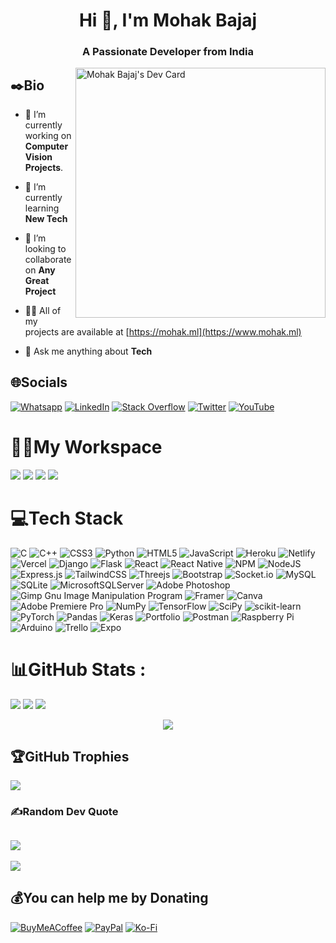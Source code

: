 <h1 align="center">Hi 👋, I'm Mohak Bajaj</h1>
<h3 align="center">A Passionate Developer from India</h3>

<a href="https://app.daily.dev/mohak_bajaj"><img align="right" src="https://api.daily.dev/devcards/f0ffe1d996b04666a6d8bfc710889859.png?r=xye" width="400" alt="Mohak Bajaj's Dev Card"/></a>
## ✒️Bio
- 🔭 I’m currently working on **Computer Vision Projects**.

- 🌱 I’m currently learning **New Tech**

- 👯 I’m looking to collaborate on **Any Great Project**

- 👨‍💻 All of my projects are available at [https://mohak.ml](https://www.mohak.ml)

- 💬 Ask me anything about **Tech**


## 🌐Socials
[![Whatsapp](https://img.shields.io/badge/WhatsApp-25D366?logo=whatsapp&logoColor=white)](https://wa.me/+918368110739?text=Sup!%20Mohak) [![LinkedIn](https://img.shields.io/badge/LinkedIn-%230077B5.svg?logo=linkedin&logoColor=white)](https://linkedin.com/in/mohak-bajaj) [![Stack Overflow](https://img.shields.io/badge/-Stackoverflow-FE7A16?logo=stack-overflow&logoColor=white)](https://stackoverflow.com/users/14572622) [![Twitter](https://img.shields.io/badge/Twitter-%231DA1F2.svg?logo=Twitter&logoColor=white)](https://twitter.com/MohakBajaj5) [![YouTube](https://img.shields.io/badge/YouTube-%23FF0000.svg?logo=YouTube&logoColor=white)](https://youtube.com/channel/UCqfxtQ0x3_AvteWSK6icZow) 

# 👨‍💻My Workspace
![](https://img.shields.io/badge/Ryzen%209-5900HX-red?style=for-the-badge&logo=amd) ![](https://img.shields.io/badge/GeForce%20RTX-3050Ti-white?style=for-the-badge&logo=nvidia) ![](https://img.shields.io/badge/RAM-16%20GB-green?style=for-the-badge) ![](https://img.shields.io/badge/Windows-11-blue?style=for-the-badge&logo=windows)

# 💻Tech Stack
![C](https://img.shields.io/badge/c-%2300599C.svg?style=for-the-badge&logo=c&logoColor=white) ![C++](https://img.shields.io/badge/c++-%2300599C.svg?style=for-the-badge&logo=c%2B%2B&logoColor=white) ![CSS3](https://img.shields.io/badge/css3-%231572B6.svg?style=for-the-badge&logo=css3&logoColor=white) ![Python](https://img.shields.io/badge/python-3670A0?style=for-the-badge&logo=python&logoColor=ffdd54) ![HTML5](https://img.shields.io/badge/html5-%23E34F26.svg?style=for-the-badge&logo=html5&logoColor=white) ![JavaScript](https://img.shields.io/badge/javascript-%23323330.svg?style=for-the-badge&logo=javascript&logoColor=%23F7DF1E) ![Heroku](https://img.shields.io/badge/heroku-%23430098.svg?style=for-the-badge&logo=heroku&logoColor=white) ![Netlify](https://img.shields.io/badge/netlify-%23000000.svg?style=for-the-badge&logo=netlify&logoColor=#00C7B7) ![Vercel](https://img.shields.io/badge/vercel-%23000000.svg?style=for-the-badge&logo=vercel&logoColor=white) ![Django](https://img.shields.io/badge/django-%23092E20.svg?style=for-the-badge&logo=django&logoColor=white) ![Flask](https://img.shields.io/badge/flask-%23000.svg?style=for-the-badge&logo=flask&logoColor=white) ![React](https://img.shields.io/badge/react-%2320232a.svg?style=for-the-badge&logo=react&logoColor=%2361DAFB) ![React Native](https://img.shields.io/badge/react_native-%2320232a.svg?style=for-the-badge&logo=react&logoColor=%2361DAFB) ![NPM](https://img.shields.io/badge/NPM-%23000000.svg?style=for-the-badge&logo=npm&logoColor=white) ![NodeJS](https://img.shields.io/badge/node.js-6DA55F?style=for-the-badge&logo=node.js&logoColor=white) ![Express.js](https://img.shields.io/badge/express.js-%23404d59.svg?style=for-the-badge&logo=express&logoColor=%2361DAFB) ![TailwindCSS](https://img.shields.io/badge/tailwindcss-%2338B2AC.svg?style=for-the-badge&logo=tailwind-css&logoColor=white) ![Threejs](https://img.shields.io/badge/threejs-black?style=for-the-badge&logo=three.js&logoColor=white) ![Bootstrap](https://img.shields.io/badge/bootstrap-%23563D7C.svg?style=for-the-badge&logo=bootstrap&logoColor=white) ![Socket.io](https://img.shields.io/badge/Socket.io-black?style=for-the-badge&logo=socket.io&badgeColor=010101) ![MySQL](https://img.shields.io/badge/mysql-%2300f.svg?style=for-the-badge&logo=mysql&logoColor=white) ![SQLite](https://img.shields.io/badge/sqlite-%2307405e.svg?style=for-the-badge&logo=sqlite&logoColor=white) ![MicrosoftSQLServer](https://img.shields.io/badge/Microsoft%20SQL%20Sever-CC2927?style=for-the-badge&logo=microsoft%20sql%20server&logoColor=white) ![Adobe Photoshop](https://img.shields.io/badge/adobephotoshop-%2331A8FF.svg?style=for-the-badge&logo=adobephotoshop&logoColor=white) ![Gimp Gnu Image Manipulation Program](https://img.shields.io/badge/Gimp-657D8B?style=for-the-badge&logo=gimp&logoColor=FFFFFF) ![Framer](https://img.shields.io/badge/Framer-black?style=for-the-badge&logo=framer&logoColor=blue) ![Canva](https://img.shields.io/badge/Canva-%2300C4CC.svg?style=for-the-badge&logo=Canva&logoColor=white) ![Adobe Premiere Pro](https://img.shields.io/badge/Adobe%20Premiere%20Pro-9999FF.svg?style=for-the-badge&logo=Adobe%20Premiere%20Pro&logoColor=white) ![NumPy](https://img.shields.io/badge/numpy-%23013243.svg?style=for-the-badge&logo=numpy&logoColor=white) ![TensorFlow](https://img.shields.io/badge/TensorFlow-%23FF6F00.svg?style=for-the-badge&logo=TensorFlow&logoColor=white) ![SciPy](https://img.shields.io/badge/SciPy-%230C55A5.svg?style=for-the-badge&logo=scipy&logoColor=%white) ![scikit-learn](https://img.shields.io/badge/scikit--learn-%23F7931E.svg?style=for-the-badge&logo=scikit-learn&logoColor=white) ![PyTorch](https://img.shields.io/badge/PyTorch-%23EE4C2C.svg?style=for-the-badge&logo=PyTorch&logoColor=white) ![Pandas](https://img.shields.io/badge/pandas-%23150458.svg?style=for-the-badge&logo=pandas&logoColor=white) ![Keras](https://img.shields.io/badge/Keras-%23D00000.svg?style=for-the-badge&logo=Keras&logoColor=white) ![Portfolio](https://img.shields.io/badge/Portfolio-%23000000.svg?style=for-the-badge&logo=firefox&logoColor=#FF7139) ![Postman](https://img.shields.io/badge/Postman-FF6C37?style=for-the-badge&logo=postman&logoColor=white) ![Raspberry Pi](https://img.shields.io/badge/-RaspberryPi-C51A4A?style=for-the-badge&logo=Raspberry-Pi) ![Arduino](https://img.shields.io/badge/-Arduino-00979D?style=for-the-badge&logo=Arduino&logoColor=white) ![Trello](https://img.shields.io/badge/Trello-%23026AA7.svg?style=for-the-badge&logo=Trello&logoColor=white) ![Expo](https://img.shields.io/badge/expo-1C1E24?style=for-the-badge&logo=expo&logoColor=#D04A37)
# 📊GitHub Stats :
![](https://activity-graph.herokuapp.com/graph?username=mohak-coding-heaven&theme=dracula&hide_border=true)
![](https://github-readme-stats.vercel.app/api?username=Mohak-CODING-HEAVEN&theme=radical&hide_border=true&include_all_commits=false&count_private=false)
![](https://github-readme-streak-stats.herokuapp.com/?user=Mohak-CODING-HEAVEN&theme=radical&hide_border=true)<br/>
<p align="center"> <img src="https://github-readme-stats.vercel.app/api/top-langs/?username=Mohak-CODING-HEAVEN&theme=radical&hide_border=true&include_all_commits=false&count_private=true")</img> </p>

## 🏆GitHub Trophies
![](https://github-profile-trophy.vercel.app/?username=Mohak-CODING-HEAVEN&theme=radical&no-frame=true&no-bg=true&margin-w=2)

### ✍️Random Dev Quote
![](https://quotes-github-readme.vercel.app/api?type=horizontal&theme=radical)
---
![](https://komarev.com/ghpvc/?username=Mohak-CODING-HEAVEN&label=Visitors+Count&color=brightgreen&style=flat-square)
## 💰You can help me by Donating
[![BuyMeACoffee](https://img.shields.io/badge/Buy%20Me%20a%20Coffee-ffdd00?style=for-the-badge&logo=buy-me-a-coffee&logoColor=black)](https://buymeacoffee.com/mohak.bajaj) [![PayPal](https://img.shields.io/badge/PayPal-00457C?style=for-the-badge&logo=paypal&logoColor=white)](https://paypal.me/MohakGAMER) [![Ko-Fi](https://img.shields.io/badge/Ko--fi-F16061?style=for-the-badge&logo=ko-fi&logoColor=white)](https://ko-fi.com/mohakbajaj01) 
  
